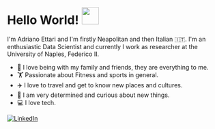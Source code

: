 # Hello World! <img src="https://github.com/adryduty/It-s-me/blob/main/world.git.gif" width="40" height="40">
I'm Adriano Ettari and I'm firstly Neapolitan and then Italian 🇮🇹. I'm an enthusiastic Data Scientist and currently I work as researcher at the University of Naples, Federico II.

* 🏡 I love being with my family and friends, they are everything to me.
* 🏋️  Passionate about Fitness and sports in general.
* ✈️ I love to travel and get to know new places and cultures.
* 🧐 I am very determined and curious about new things.
* 💻 I love tech.

[![LinkedIn](https://img.shields.io/badge/LinkedIn-%230077B5.svg?logo=linkedin&logoColor=white)](https://www.linkedin.com/in/adriano-ettari-b8741b21b/)


